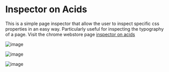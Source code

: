 ﻿# Inspector on Acids

This is a simple page inspector that allow the user to inspect specific css properties in an easy way. Particularly useful for inspecting the typography of a page.
Visit the chrome webstore page [inspector on acids](https://chrome.google.com/webstore/detail/cponfpbdndcmnnepfncmkabjpmphncbc)
  

![image](https://user-images.githubusercontent.com/26362138/118399926-ccdb3b00-b65f-11eb-9122-fa553a0c3092.png)

  
  

![image](https://user-images.githubusercontent.com/26362138/118399929-cea4fe80-b65f-11eb-985c-fffc6aa30a33.png)

  
  

![image](https://user-images.githubusercontent.com/26362138/118399930-d06ec200-b65f-11eb-90ff-b3fc1aa079a7.png)
